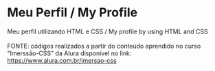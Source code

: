 # Meu Perfil / My Profile
Meu perfil utilizando HTML e CSS / My profile by using HTML and CSS
<br>
<br>
FONTE: códigos realizados a partir do conteúdo aprendido no curso "Imerssão-CSS" da Alura disponível no link:
https://www.alura.com.br/imersao-css
